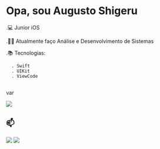 # Opa, sou Augusto Shigeru

.💻 Junior iOS

.👨‍🎓 Atualmente faço Análise e Desenvolvimento de Sistemas

.📚 Tecnologias:

      . Swift
      . UIKit
      . ViewCode
      
##
var 

 <div>
  <a href="https://beacons.ai/Setoue">
  <a href=""> <img align="center" src="https://github-readme-stats-sigma-five.vercel.app/api/top-langs/?username=Setoue&theme=react&line_height=40&hide=css"/> </a>
<!--   <img height="120em" src="https://github-readme-stats.vercel.app/api?username=setoue&show_icons=true&theme=dark&include_all_commits=true&count_private=true"/>
  <img height="120em" src="https://github-readme-stats.vercel.app/api/top-langs/?username=setoue&layout=compact&langs_count=7&theme=dark"/> -->
</div>

## 📫
<div> 
  <a href="mailto:proshigeru@gmail.com"><img src="https://img.shields.io/badge/-Gmail-%23333?style=for-the-badge&logo=gmail&logoColor=white" target="_blank"></a>
  <a href="https://www.linkedin.com/in/setoue/" target="_blank"><img src="https://img.shields.io/badge/-LinkedIn-%230077B5?style=for-the-badge&logo=linkedin&logoColor=white" target="_blank"></a> 
</div>






